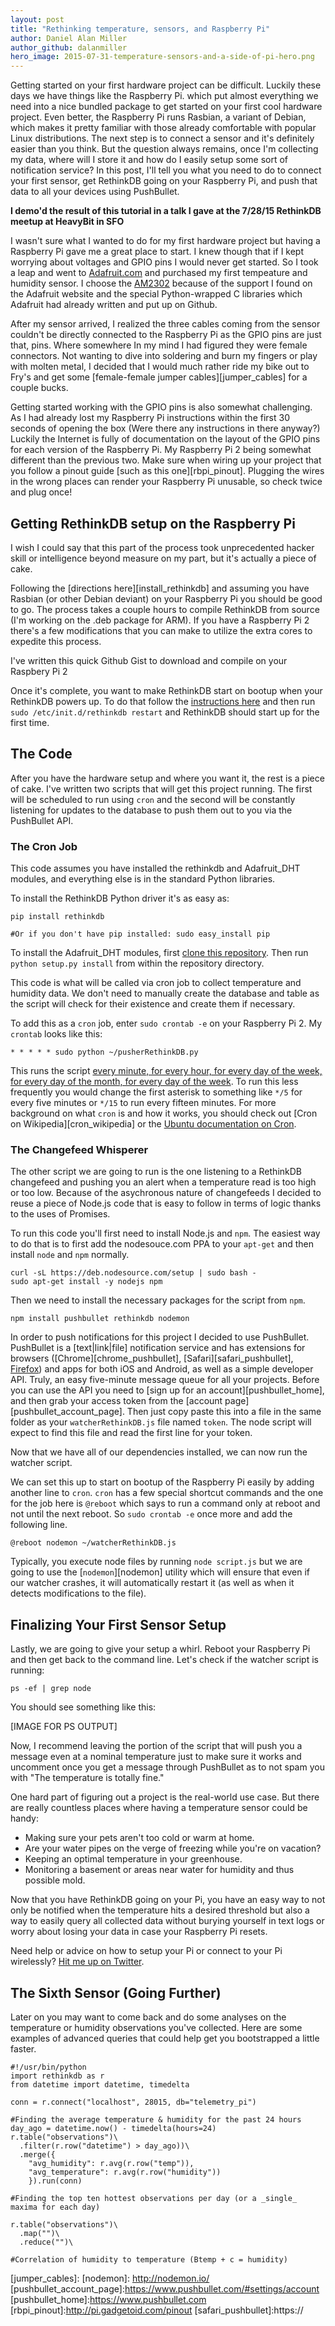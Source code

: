 ```yaml
---
layout: post
title: "Rethinking temperature, sensors, and Raspberry Pi"
author: Daniel Alan Miller
author_github: dalanmiller
hero_image: 2015-07-31-temperature-sensors-and-a-side-of-pi-hero.png
---
```


Getting started on your first hardware project can be difficult. Luckily these days we have things like the Raspberry Pi. which put almost everything we need into a nice bundled package to get started on your first cool hardware project. Even better, the Raspberry Pi runs Rasbian, a variant of Debian, which makes it pretty familiar with those already comfortable with popular Linux distributions. The next step is to connect a sensor and it's definitely easier than you think. But the question always remains, once I'm collecting my data, where will I store it and how do I easily setup some sort of notification service? In this post, I'll tell you what you need to do to connect your first sensor, get RethinkDB going on your Raspberry Pi, and push that data to all your devices using PushBullet.

<!--more-->

**I demo'd the result of this tutorial in a talk I gave at the 7/28/15 RethinkDB meetup at HeavyBit in SFO**

I wasn't sure what I wanted to do for my first hardware project but having a Raspberry Pi gave me a great place to start. I knew though that if I kept worrying about voltages and GPIO pins I would never get started. So I took a leap and went to [Adafruit.com][adafruit] and purchased my first tempeature and humidity sensor. I choose the [AM2302][am2302] because of the support I found on the Adafruit website and the special Python-wrapped C libraries which Adafruit had already written and put up on Github.

After my sensor arrived, I realized the three cables coming from the sensor couldn't be directly connected to the Raspberry Pi as the GPIO pins are just that, pins. Where somewhere In my mind I had figured they were female connectors. Not wanting to dive into soldering and burn my fingers or play with molten metal, I decided that I would much rather ride my bike out to Fry's and get some [female-female jumper cables][jumper_cables] for a couple bucks.

Getting started working with the GPIO pins is also somewhat challenging. As I had already lost my Raspberry Pi instructions within the first 30 seconds of opening the box (Were there any instructions in there anyway?) Luckily the Internet is fully of documentation on the layout of the GPIO pins for each version of the Raspberry Pi. My Raspberry Pi 2 being somewhat different than the previous two. Make sure when wiring up your project that you follow a pinout guide [such as this one][rbpi_pinout]. Plugging the wires in the wrong places can render your Raspberry Pi unusable, so check twice and plug once!

## Getting RethinkDB setup on the Raspberry Pi

I wish I could say that this part of the process took unprecedented hacker skill or intelligence beyond measure on my part, but it's actually a piece of cake.

Following the [directions here][install_rethinkdb] and assuming you have Rasbian (or other Debian deviant) on your Raspberry Pi you should be good to go. The process takes a couple hours to compile RethinkDB from source (I'm working on the .deb package for ARM). If you have a Raspberry Pi 2 there's a few modifications that you can make to utilize the extra cores to expedite this process.

I've written this quick Github Gist to download and compile on your Raspbery Pi 2

<script src="https://gist.github.com/dalanmiller/2365fb938fe61f4761c1.js"></script>

Once it's complete, you want to make RethinkDB start on bootup when your RethinkDB powers up. To do that follow the [instructions here][initd_setup] and then run `sudo /etc/init.d/rethinkdb restart` and RethinkDB should start up for the first time.

## The Code

After you have the hardware setup and where you want it, the rest is a piece of cake. I've written two scripts that will get this project running. The first will be scheduled to run using `cron` and the second will be constantly listening for updates to the database to push them out to you via the PushBullet API.

### The Cron Job

This code assumes you have installed the rethinkdb and Adafruit_DHT modules, and everything else is in the standard Python libraries.

To install the RethinkDB Python driver it's as easy as:

```
pip install rethinkdb

#Or if you don't have pip installed: sudo easy_install pip
```

To install the Adafruit_DHT modules, first [clone this repository][adafruit_dht]. Then run `python setup.py install` from within the repository directory.

This code is what will be called via cron job to collect temperature and humidity data. We don't need to manually create the database and table as the script will check for their existence and create them if necessary.

<script src="https://gist.github.com/dalanmiller/7d6bb95e70721d70e6d9.js"></script>

To add this as a `cron` job, enter `sudo crontab -e` on your Raspberry Pi 2. My `crontab` looks like this:

```
* * * * * sudo python ~/pusherRethinkDB.py
```

This runs the script [every minute, for every hour, for every day of the week, for every day of the month, for every day of the week][daft_punk]. To run this less frequently you would change the first asterisk to something like `*/5` for every five minutes or `*/15` to run every fifteen minutes. For more background on what `cron` is and how it works, you should check out [Cron on Wikipedia][cron_wikipedia] or the [Ubuntu documentation on Cron][cron_ubuntu].

### The Changefeed Whisperer

The other script we are going to run is the one listening to a RethinkDB changefeed and pushing you an alert when a temperature read is too high or too low. Because of the asychronous nature of changefeeds I decided to reuse a piece of Node.js code that is easy to follow in terms of logic thanks to the uses of Promises.

To run this code you'll first need to install Node.js and `npm`. The easiest way to do that is to first add the nodesouce.com PPA to your `apt-get` and then install `node` and `npm` normally.

```
curl -sL https://deb.nodesource.com/setup | sudo bash -
sudo apt-get install -y nodejs npm
```

Then we need to install the necessary packages for the script from `npm`.

```
npm install pushbullet rethinkdb nodemon
```

In order to push notifications for this project I decided to use  PushBullet. PushBullet is a [text|link|file] notification service and has extensions for browsers ([Chrome][chrome_pushbullet], [Safari][safari_pushbullet], [Firefox][firefox_pushbullet]) and apps for both iOS and Android, as well as a simple developer API. Truly, an easy five-minute message queue for all your projects. Before you can use the API you need to [sign up for an account][pushbullet_home], and then grab your access token from the [account page][pushbullet_account_page]. Then just copy paste this into a file in the same folder as your `watcherRethinkDB.js` file named `token`. The node script will expect to find this file and read the first line for your token.

Now that we have all of our dependencies installed, we can now run the watcher script.

<script src="https://gist.github.com/dalanmiller/29ffcc3394c41d70ca8b.js"></script>

We can set this up to start on bootup of the Raspberry Pi easily by adding another line to `cron`. `cron` has a few special shortcut commands and the one for the job here is `@reboot` which says to run a command only at reboot and not until the next reboot. So `sudo crontab -e` once more and add the following line.

```
@reboot nodemon ~/watcherRethinkDB.js
```

Typically, you execute node files by running `node script.js` but we are going to use the [`nodemon`][nodemon] utility which will ensure that even if our watcher crashes, it will automatically restart it (as well as when it detects modifications to the file).

## Finalizing Your First Sensor Setup

Lastly, we are going to give your setup a whirl. Reboot your Raspberry Pi and then get back to the command line. Let's check if the watcher script is running:

```
ps -ef | grep node
```

You should see something like this:

[IMAGE FOR PS OUTPUT]

Now, I recommend leaving the portion of the script that will push you a message even at a nominal temperature just to make sure it works and uncomment once you get a message through PushBullet as to not spam you with "The temperature is totally fine."

One hard part of figuring out a project is the real-world use case. But there are really countless places where having a temperature sensor could be handy:

* Making sure your pets aren't too cold or warm at home.
* Are your water pipes on the verge of freezing while you're on vacation?
* Keeping an optimal temperature in your greenhouse.
* Monitoring a basement or areas near water for humidity and thus possible mold.

Now that you have RethinkDB going on your Pi, you have an easy way to not only be notified when the temperature hits a desired threshold but also a way to easily query all collected data without burying yourself in text logs or worry about losing your data in case your Raspberry Pi resets.

Need help or advice on how to setup your Pi or connect to your Pi wirelessly?  [Hit me up on Twitter][@dalanmiller].

## The Sixth Sensor (Going Further)

Later on you may want to come back and do some analyses on the temperature or humidity observations you've collected. Here are some examples of advanced queries that could help get you bootstrapped a little faster.

```
#!/usr/bin/python
import rethinkdb as r
from datetime import datetime, timedelta

conn = r.connect("localhost", 28015, db="telemetry_pi")

#Finding the average temperature & humidity for the past 24 hours
day_ago = datetime.now() - timedelta(hours=24)
r.table("observations")\
  .filter(r.row("datetime") > day_ago))\
  .merge({
    "avg_humidity": r.avg(r.row("temp")),
    "avg_temperature": r.avg(r.row("humidity"))
    }).run(conn)

#Finding the top ten hottest observations per day (or a _single_ maxima for each day)

r.table("observations")\
  .map("")\
  .reduce("")\

#Correlation of humidity to temperature (Btemp + c = humidity)
```

[@dalanmiller]:https://twitter.com/dalanmiller
[adafruit]:https://adafruit.com
[adafruit_dht]:https://github.com/adafruit/DHT-sensor-library
[am2302]:
[chrome_pushbullet]:https://
[cron_ubuntu]:https://help.ubuntu.com/community/CronHowto
[cron_wiki]:https://en.wikipedia.org/wiki/Cron
[daft_punk]:https://www.youtube.com/watch?v=gAjR4_CbPpQ
[firefox_pushbullet]:https://
[initd_setup]:http://www.rethinkdb.com/docs/start-on-startup/#quick-setup
[install_retinkdb]:http://rethinkdb.com/docs/install/raspbian/
[jumper_cables]:
[nodemon]: http://nodemon.io/
[pushbullet_account_page]:https://www.pushbullet.com/#settings/account
[pushbullet_home]:https://www.pushbullet.com
[rbpi_pinout]:http://pi.gadgetoid.com/pinout
[safari_pushbullet]:https://
